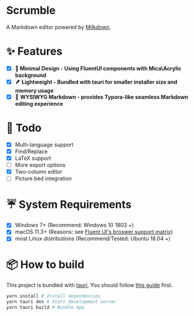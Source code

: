 # Scrumble

A Markdown editor powered by [Milkdown](https://milkdown.dev/).

# ✨ Features

- [x] **🌈 Minimal Design - Using FluentUI components with Mica\Acrylic background**
- [x] **🪶 Lightweight - Bundled with tauri for smaller installer size and memory usage**
- [x] 📝 **WYSIWYG Markdown - provides Typora-like seamless Markdown editing experience**

# 🚧 Todo

- [x] Multi-language support
- [x] Find/Replace
- [x] LaTeX support
- [ ] More export options
- [x] Two-column editor
- [ ] Picture bed integration

# ☔ System Requirements

- [x] Windows 7+ (Recommend: Windows 10 1803 +)
- [x] macOS 11.3+ (Reasons: see [Fluent UI's broswer support matrix](https://react.fluentui.dev/?path=/docs/concepts-developer-browser-support-matrix--page))
- [x] most Linux distributions (Recommend/Tested: Ubuntu 18.04 +)

# 📦 How to build

This project is bundled with [tauri](https://tauri.app), You should follow [this guide](https://tauri.app/v1/guides/getting-started/prerequisites/) first.

```bash
yarn install # Install dependencies
yarn tauri dev # Start development server
yarn tauri build # Bundle App
```
